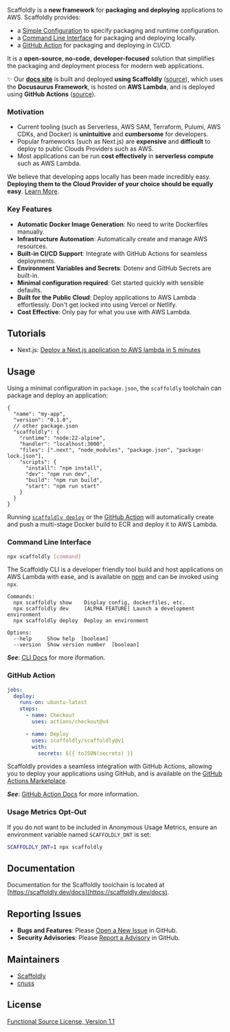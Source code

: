 Scaffoldly is a **new framework** for **packaging and deploying** applications to AWS. Scaffoldly provides:

- a [Simple Configuration](#usage) to specify packaging and runtime configuration.
- a [Command Line Interface](#command-line-interface) for packaging and deploying locally.
- a [GitHub Action](#github-action) for packaging and deploying in CI/CD.

It is a **open-source**, **no-code**, **developer-focused** solution that simplifies the packaging and deployment process for modern web applications.

✨ Our **[docs site](https://scaffoldly.dev)** is built and deployed **using Scaffoldly** ([source](https://github.com/scaffoldly/scaffoldly/blob/729100c6ef18de6105d0f12c721640be8e8df004/packages/website/package.json#L59-L87)), which uses the **Docusaurus Framework**, is hosted on **AWS Lambda**, and is deployed using **GitHub Actions** ([source](https://github.com/scaffoldly/scaffoldly/blob/729100c6ef18de6105d0f12c721640be8e8df004/.github/workflows/push-main.yml#L49-L52)).

### Motivation

- Current tooling (such as Serverless, AWS SAM, Terraform, Pulumi, AWS CDKs, and Docker) is **unintuitive** and **cumbersome** for developers.
- Popular frameworks (such as Next.js) are **expensive** and **difficult** to deploy to public Clouds Providers such as AWS.
- Most applications can be run **cost effectively** in **serverless compute** such as AWS Lambda.

We believe that developing apps locally has been made incredibly easy. **Deploying them to the Cloud Provider of your choice should be equally easy**. [Learn More](https://scaffoldly.dev/about).

### Key Features

- **Automatic Docker Image Generation**: No need to write Dockerfiles manually.
- **Infrastructure Automation**: Automatically create and manage AWS resources.
- **Built-in CI/CD Support**: Integrate with GitHub Actions for seamless deployments.
- **Environment Variables and Secrets**: Dotenv and GitHub Secrets are built-in.
- **Minimal configuration required**: Get started quickly with sensible defaults.
- **Built for the Public Cloud**: Deploy applications to AWS Lambda effortlessly. Don't get locked into using Vercel or Netlify.
- **Cost Effective**: Only pay for what you use with AWS Lambda.

## Tutorials

- Next.js: [Deploy a Next.js application to AWS lambda in 5 minutes](https://scaffoldly.dev/docs/tutorials/nextjs)

## Usage

Using a minimal configuration in `package.json`, the `scaffoldly` toolchain can package and deploy an application:

```jsonc title="package.json"
{
  "name": "my-app",
  "version": "0.1.0",
  // other package.json
  "scaffoldly": {
    "runtime": "node:22-alpine",
    "handler": "localhost:3000",
    "files": [".next", "node_modules", "package.json", "package-lock.json"],
    "scripts": {
      "install": "npm install",
      "dev": "npm run dev",
      "build": "npm run build",
      "start": "npm run start"
    }
  }
}
```

Running [`scaffoldly deploy`](#command-line-interface) or the [GitHub Action](#github-action) will automatically create and push a multi-stage Docker build to ECR and deploy it to AWS Lambda.

### Command Line Interface

```bash
npx scaffoldly [command]
```

The Scaffoldly CLI is a developer friendly tool build and host applications on AWS Lambda with ease, and is available on [npm](https://www.npmjs.com/package/scaffoldly) and can be invoked using `npx`.

```
Commands:
  npx scaffoldly show    Display config, dockerfiles, etc.
  npx scaffoldly dev     [ALPHA FEATURE] Launch a development environment
  npx scaffoldly deploy  Deploy an environment

Options:
  --help     Show help  [boolean]
  --version  Show version number  [boolean]
```

_**See**_: [CLI Docs](https://scaffoldly.dev/docs/cli) for more iformation.

### GitHub Action

```yaml
jobs:
  deploy:
    runs-on: ubuntu-latest
    steps:
      - name: Checkout
        uses: actions/checkout@v4

      - name: Deploy
        uses: scaffoldly/scaffoldly@v1
        with:
          secrets: ${{ toJSON(secrets) }}
```

Scaffoldly provides a seamless integration with GitHub Actions, allowing you to deploy your applications using GitHub, and is available on the [GitHub Actions Marketplace](https://github.com/marketplace/actions/scaffoldly).

_**See**_: [GitHub Action Docs](https://scaffoldly.dev/docs/gha) for more information.

### Usage Metrics Opt-Out

If you do not want to be included in Anonymous Usage Metrics, ensure an environment variable named `SCAFFOLDLY_DNT` is set:

```bash
SCAFFOLDLY_DNT=1 npx scaffoldly
```

## Documentation

Documentation for the Scaffoldly toolchain is located at [https://scaffoldly.dev/docs](https://scaffoldly.dev/docs).

## Reporting Issues

- **Bugs and Features**: Please [Open a New Issue](https://github.com/scaffoldly/cli/issues/new/choose) in GitHub.
- **Security Advisories**: Please [Report a Advisory](https://github.com/scaffoldly/scaffoldly/security/advisories/new) in GitHub.

## Maintainers

- [Scaffoldly](https://github.com/scaffoldly)
- [cnuss](https://github.com/cnuss)

## License

[Functional Source License, Version 1.1](https://github.com/scaffoldly/scaffoldly?tab=License-1-ov-file)
